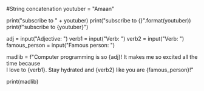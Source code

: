 <!-- Project 1: Mad libs Python Project -->

#String concatenation
youtuber = "Amaan"

print("subscribe to " + youtuber)
print("subscribe to {}".format(youtuber))
print(f"subscribe to {youtuber}")

adj = input("Adjective: ")
verb1 = input("Verb: ")
verb2 = input("Verb: ")
famous_person = input("Famous person: ")

madlib = f"Computer programming is so {adj}! It makes me so excited all the time because \
I love to {verb1}. Stay hydrated and {verb2} like you are {famous_person}!"

print(madlib)

